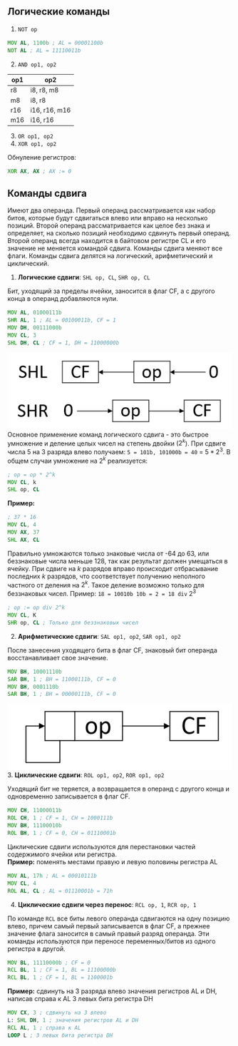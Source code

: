 ## Логические команды
  
1. `NOT op`
```asm
MOV AL, 1100b ; AL = 00001100b
NOT AL ; AL = 11110011b
```
2. `AND op1, op2`

| op1 | op2           |
| --- | ------------- |
| r8  | i8, r8, m8    |
| m8  | i8, r8        |
| r16 | i16, r16, m16 |
| m16 | i16, r16      |
  
3. `OR op1, op2`  
4. `XOR op1, op2`  
  
Обнуление регистров: 
```asm
XOR AX, AX ; AX := 0
```
## Команды сдвига
Имеют два операнда. Первый операнд рассматривается как набор битов, которые будут сдвигаться влево или вправо на несколько позиций. Второй операнд рассматривается как целое без знака и определяет, на сколько позиций необходимо сдвинуть первый операнд. Второй операнд всегда находится в байтовом регистре CL и его значение не меняется командой сдвига. Команды сдвига меняют все флаги. Команды сдвига делятся на логический, арифметический и циклический.
1. **Логические сдвиги**: `SHL op, CL`, `SHR op, CL`
  
Бит, уходящий за пределы ячейки, заносится в флаг CF, а с другого конца в операнд добавляются нули.
```asm
MOV AL, 01000111b
SHR AL, 1 ; AL = 00100011b, CF = 1
MOV DH, 00111000b
MOV CL, 3
SHL DH, CL ; CF = 1, DH = 11000000b
```
![Логические сдвиги](../Pictures/05_01.%20Логические%20сдвиги.png)  
Основное применение команд логического сдвига - это быстрое умножение и деление целых чисел на степень двойки ($2^k$). При сдвиге числа 5 на 3 разряда влево получаем: `5 = 101b, 101000b = 40` = $5*2^3$. В общем случаи умножение на $2^k$ реализуется:
```asm
; op = op * 2^k
MOV CL, k
SHL op, CL
```
**Пример:**
```asm
; 37 * 16
MOV CL, 4
MOV AX, 37
SHL AX, CL
```
Правильно умножаются только знаковые числа от -64 до 63, или беззнаковые числа меньше 128, так как результат должен умещаться в ячейку.
При сдвиге на $k$ разрядов вправо происходит отбрасывание последних $k$ разрядов, что соответствует получению неполного частного от деления на $2^k$. Такое деление возможно только для беззнаковых чисел. Пример: `18 = 10010b 10b = 2 = 18 div` $2^3$
```asm
; op := op div 2^k
MOV CL, K
SHR op, CL ; Только для беззнаковых чисел
```
2. **Арифметические сдвиги**: `SAL op1, op2`, `SAR op1, op2`
  
После занесения уходящего бита в флаг CF, знаковый бит операнда восстанавливает свое значение. 
```asm
MOV BH, 10001110b
SAR BH, 1 ; BH = 11000111b, CF = 0
MOV BH, 0001110b
SAR BH, 1 ; BH = 00000111b, CF = 0
```
![Логические сдвиги](../Pictures/05_02.%20Логические%20сдвиги.png)  
3. **Циклические сдвиги**: `ROL op1, op2`, `ROR op1, op2`
  
Уходящий бит не теряется, а возвращается в операнд с другого конца и одновременно записывается в флаг CF.
```asm
MOV CH, 11000011b
ROL CH, 1 ; CF = 1, CH = 1000111b
MOV BH, 11100010b
ROL BH, 1 ; CF = 0, CH = 01110001b
```
Циклические сдвиги используются для перестановки частей содержимого ячейки или регистра.  
**Пример:** поменять местами правую и левую половины регистра AL
```asm
MOV AL, 17h ; AL = 00010111b
MOV CL, 4
ROL AL, CL ; AL = 01110001b = 71h
```
4. **Циклические сдвиги через перенос**: `RCL op, 1`, `RCR op, 1`
  
По команде `RCL` все биты левого операнда сдвигаются на одну позицию влево, причем самый первый записывается в флаг CF, а прежнее значение флага заносится в самый правый разряд операнда. Эти команды используются при переносе переменных/битов из одного регистра в другой.
```asm
MOV BL, 11110000b ; CF = 0
RCL BL, 1 ; CF = 1, BL = 11100000b
RCL BL, 1 ; CF = 1, BL = 1100001b
```
**Пример:** сдвинуть на 3 разряда влево значения регистров AL и DH, написав справа к AL 3 левых бита регистра DH
```asm
MOV CX, 3 ; сдвинуть на 3 влево
L: SHL DH, 1 ; значения регистров AL и DH
RCL AL, 1 ; справа к AL
LOOP L ; 3 левых бита регистра DH
```